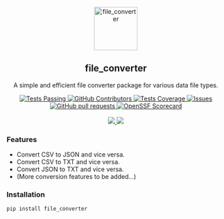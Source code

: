 <p align="center">
 <img width="100px" src="your_logo_url.svg" align="center" alt="file_converter" />
 <h2 align="center">file_converter</h2>
 <p align="center">A simple and efficient file converter package for various data file types.</p>
</p>
</p>
  <p align="center">
    <a href="https://github.com/HenokB/file-converter/actions">
      <img alt="Tests Passing" src="https://github.com/HenokB/file-converter/workflows/Test/badge.svg" />
    </a>
    <a href="https://github.com/HenokB/file-converter/graphs/contributors">
      <img alt="GitHub Contributors" src="https://img.shields.io/github/contributors/HenokB/file-converter" />
    </a>
    <a href="https://codecov.io/gh/HenokB/file-converter">
      <img alt="Tests Coverage" src="https://codecov.io/gh/HenokB/file-converter/branch/master/graph/badge.svg" />
    </a>
    <a href="https://github.com/HenokB/file-converter/issues">
      <img alt="Issues" src="https://img.shields.io/github/issues/HenokB/file-converter?color=0088ff" />
    </a>
    <a href="https://github.com/HenokB/file-converter/pulls">
      <img alt="GitHub pull requests" src="https://img.shields.io/github/issues-pr/HenokB/file-converter?color=0088ff" />
    </a>
    <a href="https://securityscorecards.dev/viewer/?uri=github.com/HenokB/file-converter">
      <img alt="OpenSSF Scorecard" src="https://api.securityscorecards.dev/projects/github.com/HenokB/file-converter/badge" />
    </a>
    <br />
    <br />
    <a href="https://a.paddle.com/v2/click/16413/119403?link=1227">
      <img src="https://img.shields.io/badge/Supported%20by-VSCode%20Power%20User%20%E2%86%92-gray.svg?colorA=655BE1&colorB=4F44D6&style=for-the-badge"/>
    </a>
    <a href="https://a.paddle.com/v2/click/16413/119403?link=2345">
      <img src="https://img.shields.io/badge/Supported%20by-Node%20Cli.com%20%E2%86%92-gray.svg?colorA=61c265&colorB=4CAF50&style=for-the-badge"/>
    </a>
  </p>

### Features

- Convert CSV to JSON and vice versa.
- Convert CSV to TXT and vice versa.
- Convert JSON to TXT and vice versa.
- (More conversion features to be added…)

### Installation

```bash
pip install file_converter
```
